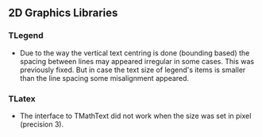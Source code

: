 ## 2D Graphics Libraries

### TLegend

-  Due to the way the vertical text centring is done (bounding based) the
   spacing between lines may appeared irregular in some cases. This was
   previously fixed. But in case the text size of legend's items is smaller
   than the line spacing some misalignment appeared.

### TLatex

-  The interface to TMathText did not work when the size was set in pixel 
   (precision 3). 

